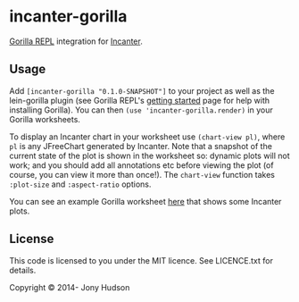 # incanter-gorilla

[Gorilla REPL](http://gorilla-repl.org) integration for [Incanter](http://incanter.org).

## Usage

Add `[incanter-gorilla "0.1.0-SNAPSHOT"]` to your project as well as the lein-gorilla plugin (see
Gorilla REPL's [getting started](http://gorilla-repl.org/start.html) page for help with installing Gorilla).
You can then `(use 'incanter-gorilla.render)` in your Gorilla worksheets.

To display an Incanter chart in your worksheet use `(chart-view pl)`, where `pl` is any JFreeChart generated
by Incanter. Note that a snapshot of the current state of the plot is shown in the worksheet so: dynamic
plots will not work; and you should add all annotations etc before viewing the plot (of course, you can
view it more than once!). The `chart-view` function takes `:plot-size` and `:aspect-ratio` options.

You can see an example Gorilla worksheet
[here](http://viewer.gorilla-repl.org/view.html?source=github&user=JonyEpsilon&repo=gorilla-test&path=ws/incanter.clj)
that shows some Incanter plots.

## License

This code is licensed to you under the MIT licence. See LICENCE.txt for details.

Copyright © 2014- Jony Hudson